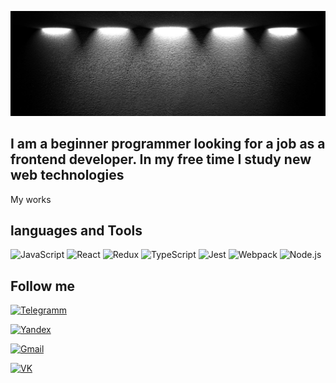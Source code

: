 [![Header](https://github.com/kiipariss/kiipariss/blob/main/assets/1500x500.jpeg)](https://spb.hh.ru/resume/f2774067ff0b0d4b8e0039ed1f55374b4f4330)


## I am a beginner programmer looking for a job as a frontend developer. In my free time I study new web technologies

My works

## languages and Tools
![JavaScript](https://img.shields.io/badge/-JavaScript-717171?style=plastic&logo=JavaScript) ![React](https://img.shields.io/badge/-React-626262?style=plastic&logo=React) ![Redux](https://img.shields.io/badge/-Redux-555555?style=plastic&logo=Redux) ![TypeScript](https://img.shields.io/badge/-TypeScript-4A4A4A?style=plastic&logo=TypeScript) ![Jest](https://img.shields.io/badge/-Jest-3F3F3F?style=plastic&logo=Jest) ![Webpack](https://img.shields.io/badge/-Webpack-363636?style=plastic&logo=Webpack) ![Node.js](https://img.shields.io/badge/-Node.js-2E2E2E?style=plastic&logo=Node.js) 


## Follow me

[![Telegramm](https://img.shields.io/badge/-Telegramm-717171?style=plastic&logo=Telegramm)](https://t.me/Areamiss)

[![Yandex](https://img.shields.io/badge/-Yandex-626262?style=plastic&logo=Yandex)](https://mail.yandex.ru/?uid=389124146#inbox)

[![Gmail](https://img.shields.io/badge/-Gmail-555555?style=plastic&logo=Gmail)](https://mail.google.com/mail/u/0/?ogbl#inbox)

[![VK](https://img.shields.io/badge/-VK-363636?style=plastic&logo=VK)](https://vk.com/id233723417)
